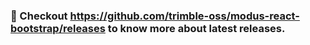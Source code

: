 ### 📢 Checkout https://github.com/trimble-oss/modus-react-bootstrap/releases to know more about latest releases.
